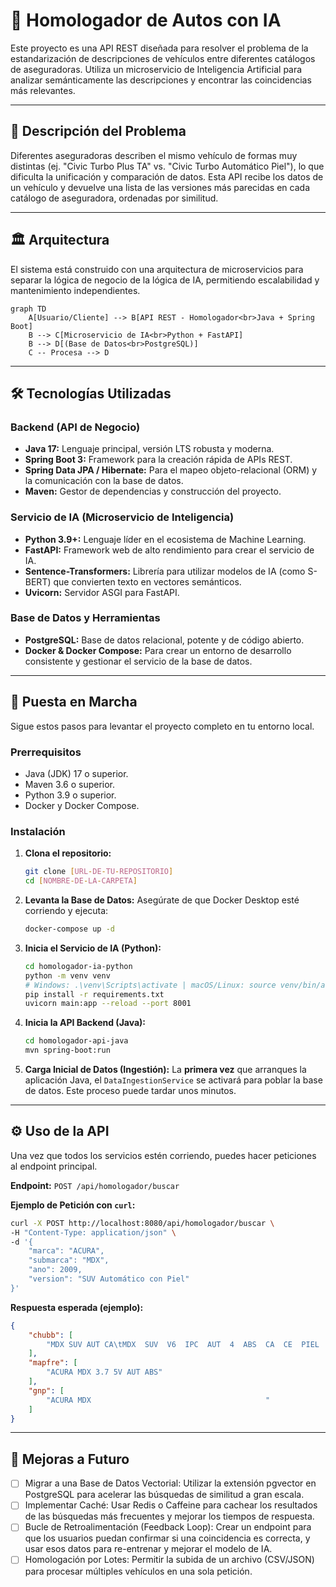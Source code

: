 # 🚗 Homologador de Autos con IA

Este proyecto es una API REST diseñada para resolver el problema de la estandarización de descripciones de vehículos entre diferentes catálogos de aseguradoras. Utiliza un microservicio de Inteligencia Artificial para analizar semánticamente las descripciones y encontrar las coincidencias más relevantes.

---

## 📝 Descripción del Problema

Diferentes aseguradoras describen el mismo vehículo de formas muy distintas (ej. "Civic Turbo Plus TA" vs. "Civic Turbo Automático Piel"), lo que dificulta la unificación y comparación de datos. Esta API recibe los datos de un vehículo y devuelve una lista de las versiones más parecidas en cada catálogo de aseguradora, ordenadas por similitud.

---

## 🏛️ Arquitectura

El sistema está construido con una arquitectura de microservicios para separar la lógica de negocio de la lógica de IA, permitiendo escalabilidad y mantenimiento independientes.

```mermaid
graph TD
    A[Usuario/Cliente] --> B[API REST - Homologador<br>Java + Spring Boot]
    B --> C[Microservicio de IA<br>Python + FastAPI]
    B --> D[(Base de Datos<br>PostgreSQL)]
    C -- Procesa --> D
```

---

## 🛠️ Tecnologías Utilizadas

### Backend (API de Negocio)
* **Java 17:** Lenguaje principal, versión LTS robusta y moderna.
* **Spring Boot 3:** Framework para la creación rápida de APIs REST.
* **Spring Data JPA / Hibernate:** Para el mapeo objeto-relacional (ORM) y la comunicación con la base de datos.
* **Maven:** Gestor de dependencias y construcción del proyecto.

### Servicio de IA (Microservicio de Inteligencia)
* **Python 3.9+:** Lenguaje líder en el ecosistema de Machine Learning.
* **FastAPI:** Framework web de alto rendimiento para crear el servicio de IA.
* **Sentence-Transformers:** Librería para utilizar modelos de IA (como S-BERT) que convierten texto en vectores semánticos.
* **Uvicorn:** Servidor ASGI para FastAPI.

### Base de Datos y Herramientas
* **PostgreSQL:** Base de datos relacional, potente y de código abierto.
* **Docker & Docker Compose:** Para crear un entorno de desarrollo consistente y gestionar el servicio de la base de datos.

---

## 🚀 Puesta en Marcha

Sigue estos pasos para levantar el proyecto completo en tu entorno local.

### Prerrequisitos
* Java (JDK) 17 o superior.
* Maven 3.6 o superior.
* Python 3.9 o superior.
* Docker y Docker Compose.

### Instalación
1. **Clona el repositorio:**
    ```sh
    git clone [URL-DE-TU-REPOSITORIO]
    cd [NOMBRE-DE-LA-CARPETA]
    ```

2. **Levanta la Base de Datos:**
    Asegúrate de que Docker Desktop esté corriendo y ejecuta:
    ```sh
    docker-compose up -d
    ```

3. **Inicia el Servicio de IA (Python):**
    ```sh
    cd homologador-ia-python
    python -m venv venv
    # Windows: .\venv\Scripts\activate | macOS/Linux: source venv/bin/activate
    pip install -r requirements.txt
    uvicorn main:app --reload --port 8001
    ```

4. **Inicia la API Backend (Java):**
    ```sh
    cd homologador-api-java
    mvn spring-boot:run
    ```

5. **Carga Inicial de Datos (Ingestión):**
    La **primera vez** que arranques la aplicación Java, el `DataIngestionService` se activará para poblar la base de datos. Este proceso puede tardar unos minutos.

---

## ⚙️ Uso de la API

Una vez que todos los servicios estén corriendo, puedes hacer peticiones al endpoint principal.

**Endpoint:** `POST /api/homologador/buscar`

**Ejemplo de Petición con `curl`:**
```sh
curl -X POST http://localhost:8080/api/homologador/buscar \
-H "Content-Type: application/json" \
-d '{
    "marca": "ACURA",
    "submarca": "MDX",
    "ano": 2009,
    "version": "SUV Automático con Piel"
}'
```

**Respuesta esperada (ejemplo):**
```json
{
    "chubb": [
        "MDX SUV AUT CA\tMDX  SUV  V6  IPC  AUT  4  ABS  CA  CE  PIEL  CD  CQ  CB"
    ],
    "mapfre": [
        "ACURA MDX 3.7 5V AUT ABS"
    ],
    "gnp": [
        "ACURA MDX                                       "
    ]
}
```

---

## 🔮 Mejoras a Futuro
- [ ] Migrar a una Base de Datos Vectorial: Utilizar la extensión pgvector en PostgreSQL para acelerar las búsquedas de similitud a gran escala.
- [ ] Implementar Caché: Usar Redis o Caffeine para cachear los resultados de las búsquedas más frecuentes y mejorar los tiempos de respuesta.
- [ ] Bucle de Retroalimentación (Feedback Loop): Crear un endpoint para que los usuarios puedan confirmar si una coincidencia es correcta, y usar esos datos para re-entrenar y mejorar el modelo de IA.
- [ ] Homologación por Lotes: Permitir la subida de un archivo (CSV/JSON) para procesar múltiples vehículos en una sola petición.
```
